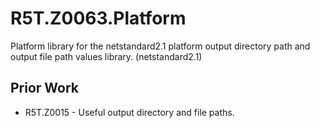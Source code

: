 # R5T.Z0063.Platform
Platform library for the netstandard2.1 platform output directory path and output file path values library. (netstandard2.1)


## Prior Work

* R5T.Z0015 - Useful output directory and file paths.
